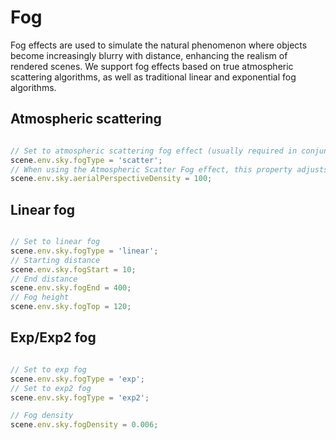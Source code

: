 # Fog

Fog effects are used to simulate the natural phenomenon where objects become increasingly blurry with distance, enhancing the realism of rendered scenes. We support fog effects based on true atmospheric scattering algorithms, as well as traditional linear and exponential fog algorithms.

## Atmospheric scattering

```javascript

// Set to atmospheric scattering fog effect (usually required in conjunction with atmospheric scattering sky rendering mode)
scene.env.sky.fogType = 'scatter';
// When using the Atmospheric Scatter Fog effect, this property adjusts the fog density.
scene.env.sky.aerialPerspectiveDensity = 100;

```

<div class="showcase" case="tut-35"></div>

## Linear fog

```javascript

// Set to linear fog
scene.env.sky.fogType = 'linear';
// Starting distance
scene.env.sky.fogStart = 10;
// End distance
scene.env.sky.fogEnd = 400;
// Fog height
scene.env.sky.fogTop = 120;

```

<div class="showcase" case="tut-36"></div>

## Exp/Exp2 fog

```javascript

// Set to exp fog
scene.env.sky.fogType = 'exp';
// Set to exp2 fog
scene.env.sky.fogType = 'exp2';

// Fog density
scene.env.sky.fogDensity = 0.006;

```

<div class="showcase" case="tut-37"></div>
